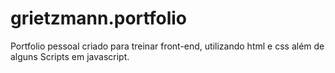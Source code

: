 # grietzmann.portfolio
Portfolio pessoal criado para treinar front-end,
utilizando html e css além de alguns Scripts em javascript.

